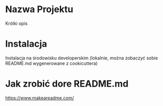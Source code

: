 # Nazwa Projektu
  Krótki opis

# Instalacja
  Instalacja na środowisku developerskim (lokalnie, można zobaczyć sobie README.md wygenerowane z cookicuttera)

# Jak zrobić dore README.md
https://www.makeareadme.com/
